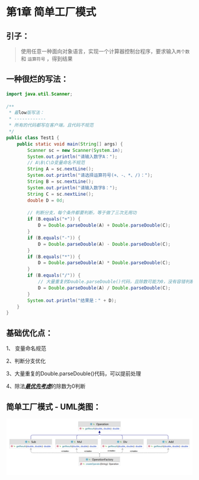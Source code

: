 # 第1章 简单工厂模式

## 引子：

> 使用任意一种面向对象语言，实现一个计算器控制台程序，要求输入`两个数` 和 `运算符号` ，得到结果



## 一种很烂的写法：

```java
import java.util.Scanner;

/**
 * 最low版写法：
 * ------------
 * 所有的代码都写在客户端，且代码不规范
 */
public class Test1 {
    public static void main(String[] args) {
        Scanner sc = new Scanner(System.in);
        System.out.println("请输入数字A：");
        // A\B\C\D变量命名不规范
        String A = sc.nextLine();
        System.out.println("请选择运算符号(+、-、*、/)：");
        String B = sc.nextLine();
        System.out.println("请输入数字B：");
        String C = sc.nextLine();
        double D = 0d;

        // 判断分支，每个条件都要判断，等于做了三次无用功
        if (B.equals("+")) {
            D = Double.parseDouble(A) + Double.parseDouble(C);
        }
        if (B.equals("-")) {
            D = Double.parseDouble(A) - Double.parseDouble(C);
        }
        if (B.equals("*")) {
            D = Double.parseDouble(A) * Double.parseDouble(C);
        }
        if (B.equals("/")) {
            // 大量重复的Double.parseDouble()代码，且除数可能为0，没有容错判断
            D = Double.parseDouble(A) / Double.parseDouble(C);
        }
        System.out.println("结果是：" + D);
    }
}
```



## 基础优化点：

1、 变量命名规范

2、判断分支优化

3、大量重复的Double.parseDouble()代码，可以提前处理

4、除法<u>***最优先考虑***</u>的除数为0判断



## 简单工厂模式 - UML类图：
![image](../images/chatpter1_simple_factory.png)
